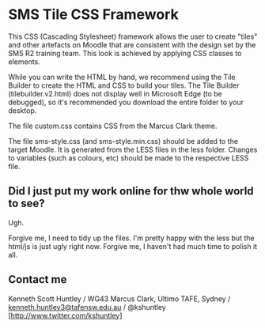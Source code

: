 # SMS Tile CSS Framework

This CSS (Cascading Stylesheet) framework allows the user to create "tiles" and other artefacts on Moodle that are consistent with the design set by the SMS R2 training team. This look is achieved by applying CSS classes to elements.

While you can write the HTML by hand, we recommend using the Tile Builder to create the HTML and CSS to build your tiles. The Tile Builder (tilebuilder.v2.html) does not display well in Microsoft Edge (to be debugged), so it's recommended you download the entire folder to your desktop. 

The file custom.css contains CSS from the Marcus Clark theme.

The file sms-style.css (and sms-style.min.css) should be added to the target Moodle. It is generated from the LESS files in the less folder. Changes to variables (such as colours, etc) should be made to the respective LESS file.

## Did I just put my work online for thw whole world to see?

Ugh.

Forgive me, I need to tidy up the files. I'm pretty happy with the less but the html/js is just ugly right now. Forgive me, I haven't had much time to polish it all.

## Contact me

Kenneth Scott Huntley /
WG43 Marcus Clark, Ultimo TAFE, Sydney /
kenneth.huntley3@tafensw.edu.au /
@kshuntley [http://www.twitter.com/kshuntley]
